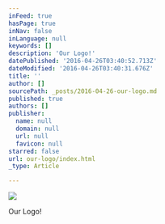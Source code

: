 ```yaml
---
inFeed: true
hasPage: true
inNav: false
inLanguage: null
keywords: []
description: 'Our Logo!'
datePublished: '2016-04-26T03:40:52.713Z'
dateModified: '2016-04-26T03:40:31.676Z'
title: ''
author: []
sourcePath: _posts/2016-04-26-our-logo.md
published: true
authors: []
publisher:
  name: null
  domain: null
  url: null
  favicon: null
starred: false
url: our-logo/index.html
_type: Article

---
```

![](https://the-grid-user-content.s3-us-west-2.amazonaws.com/3cc2a320-28bb-48e5-866a-23b1d90afe5d.jpg)

Our Logo!